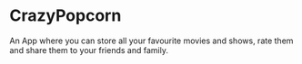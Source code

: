 # CrazyPopcorn
An App where you can store all your favourite movies and shows, rate them and share them to your friends and family.
